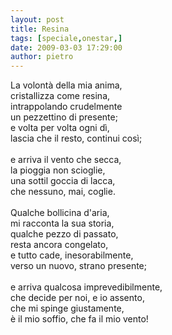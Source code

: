 ```yaml
---
layout: post
title: Resina
tags: [speciale,onestar,]
date: 2009-03-03 17:29:00
author: pietro
---
```

La volontà della mia anima,<br/>cristallizza come resina,<br/>intrappolando crudelmente<br/>un pezzettino di presente;<br/>e volta per volta ogni dì,<br/>lascia che il resto, continui così;<br/><br/>e arriva il vento che secca,<br/>la pioggia non scioglie,<br/>una sottil goccia di lacca,<br/>che nessuno, mai, coglie.<br/><br/>Qualche bollicina d'aria,<br/>mi racconta la sua storia,<br/>qualche pezzo di passato,<br/>resta ancora congelato,<br/>e tutto cade, inesorabilmente,<br/>verso un nuovo, strano presente;<br/><br/>e arriva qualcosa imprevedibilmente,<br/>che decide per noi, e io assento,<br/>che mi spinge giustamente,<br/>è il mio soffio, che fa il mio vento!
